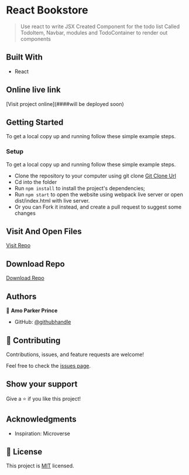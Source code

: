 # React Bookstore

> Use react to write JSX
> Created Component for the todo list
> Called TodoItem, Navbar, modules and TodoContainer to render out components

## Built With

- React

## Online live link

[Visit project online](####will be deployed soon)

## Getting Started

To get a local copy up and running follow these simple example steps.

### Setup

To get a local copy up and running follow these simple example steps.

- Clone the repository to your computer using git clone [Git Clone Url](https://github.com/mrparkersson/React-Bookstore)
- Cd into the folder
- Run `npm install` to install the project's dependencies;
- Run `npm start` to open the website using webpack live server or
  open dist/index.html with live server.
- Or you can Fork it instead, and create a pull request to suggest some changes

## Visit And Open Files

[Visit Repo](https://github.com/mrparkersson/React-Bookstore)

## Download Repo

[Download Repo](https://github.com/mrparkersson/React-Bookstore)

## Authors

👤 **Amo Parker Prince**

- GitHub: [@githubhandle](https://github.com/mrparkersson)

## 🤝 Contributing

Contributions, issues, and feature requests are welcome!

Feel free to check the [issues page](https://github.com/mrparkersson/React-Bookstore).

## Show your support

Give a ⭐️ if you like this project!

## Acknowledgments

- Inspiration: Microverse

## 📝 License

This project is [MIT](https://github.com/microverseinc/readme-template/blob/master/MIT.md) licensed.
